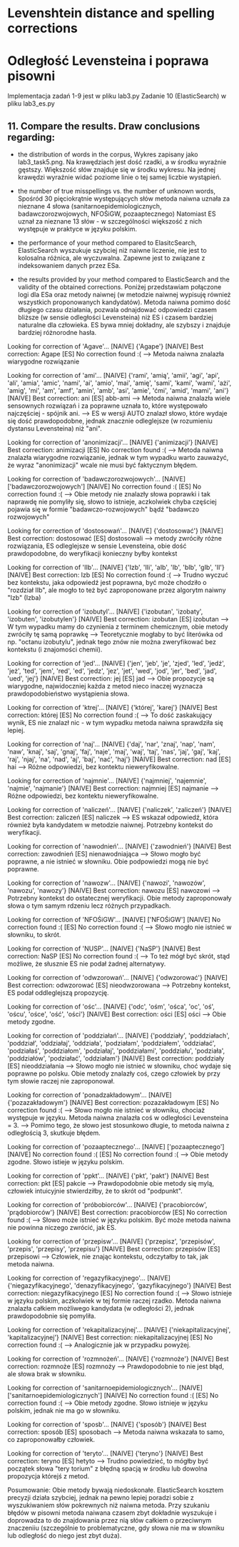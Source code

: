 # Levenshtein distance and spelling corrections
# Odległość Levensteina i poprawa pisowni

Implementacja zadań 1-9 jest w pliku lab3.py
Zadanie 10 (ElasticSearch) w pliku lab3_es.py

## 11. Compare the results. Draw conclusions regarding:
- the distribution of words in the corpus,
Wykres zapisany jako lab3_task5.png. 
Na krawędziach jest dość rzadki, a w środku wyraźnie gęstszy. Większość słów znajduje się w środku wykresu. 
Na jednej krawędzi wyraźnie widać poziome linie o tej samej liczbie wystąpień. 

- the number of true misspellings vs. the number of unknown words,
Spośród 30 pięciokrątnie występujących słów metoda naiwna uznała za nieznane 4 słowa (sanitarnoepidemiologicznych, badawczorozwojowych, NFOŚiGW, pozaaptecznego) 
Natomiast ES uznał za nieznane 13 słów - w szczególności większość z nich występuje w praktyce w języku polskim.

- the performance of your method compared to ElasitcSearch,
ElasticSearch wyszukuje szybciej niż naiwne liczenie, nie jest to kolosalna różnica, ale wyczuwalna. 
Zapewne jest to związane z indeksowaniem danych przez ESa.

- the results provided by your method compared to ElasticSearch and the validity of the obtained corrections.
Poniżej przedstawiam połączone logi dla ESa oraz metody naiwnej (w metodzie naiwnej wypisuję również wszystkich proponowanych kandydatów).
Metoda naiwna pomimo dość długiego czasu działania, pozwala odnajdować odpowiedzi czasem bliższe (w sensie odległości Levensteina) niż ES i czasem bardziej naturalne dla człowieka.
ES bywa mniej dokładny, ale szybszy i znajduje bardziej różnorodne hasła. 

Looking for correction of 'Agave'...
[NAIVE] {'Agape'}
[NAIVE] Best correction:  Agape
[ES] No correction found :( 
--> Metoda naiwna znalazła wiarygodne rozwiązanie

Looking for correction of 'ami'...
[NAIVE] {'rami', 'amią', 'amii', 'agi', 'api', 'ali', 'amia', 'amic', 'nami', 'ai', 'amio', 'mai', 'amię', 'sami', 'kami', 'wami', 'ażi', 'amig', 'mi', 'am', 'amf', 'amin', 'amb', 'asi', 'amie', 'ćmi', 'amid', 'mami', 'ani'}
[NAIVE] Best correction:  ani
[ES] abb-ami
--> Metoda naiwna znalazła wiele sensownych rozwiązań i za poprawne uznała to, które występowało najczęściej - spójnik ani.
--> ES w wersji AUTO znalazł słowo, które wydaje się dość prawdopodobne, jednak znacznie odleglejsze (w rozumieniu dystansu Levensteina) niż "ani".

Looking for correction of 'anonimizacji'...
[NAIVE] {'animizacji'}
[NAIVE] Best correction:  animizacji
[ES] No correction found :( 
--> Metoda naiwna znalazła wiarygodne rozwiązanie, jednak w tym wypadku warto zauważyć, że wyraz "anonimizacji" wcale nie musi być faktycznym błędem.

Looking for correction of 'badawczorozwojowych'...
[NAIVE] ['badawczorozwojowych']
[NAIVE] No correction found :( 
[ES] No correction found :( 
--> Obie metody nie znalazły słowa poprawki i tak naprawdę nie pomyliły się, słowo to istnieje, aczkolwiek chyba częściej pojawia się w formie "badawczo-rozwojowych" bądź "badawczo rozwojowych"

Looking for correction of 'dostosowań'...
[NAIVE] {'dostosować'}
[NAIVE] Best correction:  dostosować
[ES] dostosowali
--> metody zwróciły różne rozwiązania, ES odleglejsze w sensie Levensteina, obie dość prawdopodobne, do weryfikacji konieczny byłby kontekst

Looking for correction of 'IIb'...
[NAIVE] {'Izb', 'IIi', 'aIb', 'Ib', 'bIb', 'gIb', 'II'}
[NAIVE] Best correction:  Izb
[ES] No correction found :( 
--> Trudno wyczuć bez kontekstu, jaka odpowiedź jest poprawna, być może chodziło o "rozdział IIb", ale mogło to też być zaproponowane przez algorytm naiwny "Izb" (Izba)

Looking for correction of 'izobutyl'...
[NAIVE] {'izobutan', 'izobaty', 'izobuten', 'izobutylen'}
[NAIVE] Best correction:  izobutan
[ES] izobutan
--> W tym wypadku mamy do czynienia z terminem chemicznym, obie metody zwróciły tę samą poprawkę
--> Teoretycznie mogłaby to być literówka od np. "octanu izobutylu", jednak tego znów nie można zweryfikować bez kontekstu (i znajomości chemii).

Looking for correction of 'jed'...
[NAIVE] {'jen', 'jeb', 'je', 'zjed', 'led', 'jedź', 'jeż', 'ted', 'jem', 'red', 'ed', 'jedz', 'jez', 'jet', 'wed', 'jod', 'jer', 'bed', 'jad', 'ued', 'jej'}
[NAIVE] Best correction:  jej
[ES] jad
--> Obie propozycje są wiarygodne, najwidoczniej każda z metod nieco inaczej wyznacza prawdopodobieństwo wystąpienia słowa.


Looking for correction of 'ktrej'...
[NAIVE] {'której', 'karej'}
[NAIVE] Best correction:  której
[ES] No correction found :( 
--> To dość zaskakujący wynik, ES nie znalazł nic - w tym wypadku metoda naiwna sprawdziła się lepiej.

Looking for correction of 'naj'...
[NAIVE] {'daj', 'nar', 'znaj', 'nap', 'nam', 'naw', 'knaj', 'saj', 'gnaj', 'faj', 'naje', 'maj', 'waj', 'taj', 'nas', 'jaj', 'gaj', 'kaj', 'raj', 'njaj', 'na', 'nad', 'aj', 'baj', 'nać', 'haj'}
[NAIVE] Best correction:  nad
[ES] hai
--> Różne odpowiedzi, bez kontektu nieweryfikowalne. 

Looking for correction of 'najmnie'...
[NAIVE] {'najmniej', 'najemnie', 'najmie', 'najmanie'}
[NAIVE] Best correction:  najmniej
[ES] najmanie
--> Różne odpowiedzi, bez kontektu nieweryfikowalne. 

Looking for correction of 'naliczeń'...
[NAIVE] {'naliczek', 'zaliczeń'}
[NAIVE] Best correction:  zaliczeń
[ES] naliczek
--> ES wskazał odpowiedź, która również była kandydatem w metodzie naiwnej. Potrzebny kontekst do weryfikacji.

Looking for correction of 'nawodnień'...
[NAIVE] {'zawodnień'}
[NAIVE] Best correction:  zawodnień
[ES] nienawodniająca
--> Słowo mogło być poprawne, a nie istnieć w słowniku. Obie podpowiedzi mogą nie być poprawne. 

Looking for correction of 'nawozw'...
[NAIVE] {'nawozi', 'nawozów', 'nawozu', 'nawozy'}
[NAIVE] Best correction:  nawozu
[ES] nawozowi
--> Potrzebny kontekst do ostatecznej weryfikacji. Obie metody zaproponowały słowa o tym samym rdzeniu lecz różnych przypadkach. 

Looking for correction of 'NFOŚiGW'...
[NAIVE] ['NFOŚiGW']
[NAIVE] No correction found :( 
[ES] No correction found :( 
--> Słowo mogło nie istnieć w słowniku, to skrót.

Looking for correction of 'NUSP'...
[NAIVE] {'NaSP'}
[NAIVE] Best correction:  NaSP
[ES] No correction found :( 
--> To też mógł być skrót, stąd możliwe, że słusznie ES nie podał żadnej alternatywy. 

Looking for correction of 'odwzorowań'...
[NAIVE] {'odwzorować'}
[NAIVE] Best correction:  odwzorować
[ES] nieodwzorowana
--> Potrzebny kontekst, ES podał oddleglejszą propozycję. 

Looking for correction of 'ośc'...
[NAIVE] {'odc', 'ośm', 'ośca', 'oc', 'oś', 'oścu', 'ośce', 'ość', 'ości'}
[NAIVE] Best correction:  ości
[ES] ości
--> Obie metody zgodne.

Looking for correction of 'poddziałań'...
[NAIVE] {'poddziały', 'poddziałach', 'poddział', 'oddziałaj', 'oddziała', 'podziałam', 'poddziałem', 'oddziałać', 'podziałaś', 'poddziałom', 'podziałaj', 'poddziałami', 'poddziału', 'podziała', 'poddziałów', 'podziałać', 'oddziałam'}
[NAIVE] Best correction:  poddziały
[ES] nieoddziałania
--> Słowo mogło nie istnieć w słowniku, choć wydaje się poprawne po polsku. Obie metody znalazły coś, czego człowiek by przy tym słowie raczej nie zaproponował. 

Looking for correction of 'ponadzakładowym'...
[NAIVE] {'pozazakładowym'}
[NAIVE] Best correction:  pozazakładowym
[ES] No correction found :( 
--> Słowo mogło nie istnieć w słowniku, chociaż występuje w języku. Metoda naiwna znalazła coś w odległości Levensteina = 3.
--> Pomimo tego, że słowo jest stosunkowo długie, to metoda naiwna z odległością 3, skutkuje błędem. 

Looking for correction of 'pozaaptecznego'...
[NAIVE] ['pozaaptecznego']
[NAIVE] No correction found :( 
[ES] No correction found :( 
--> Obie metody zgodne. Słowo istieje w języku polskim. 

Looking for correction of 'ppkt'...
[NAIVE] {'pkt', 'pakt'}
[NAIVE] Best correction:  pkt
[ES] pakcie
--> Prawdopodobnie obie metody się mylą, człowiek intuicyjnie stwierdziłby, że to skrót od "podpunkt".

Looking for correction of 'próbobiorców'...
[NAIVE] {'pracobiorców', 'prądobiorców'}
[NAIVE] Best correction:  pracobiorców
[ES] No correction found :( 
--> Słowo może istnieć w języku polskim. Być  może metoda naiwna nie powinna niczego zwrócić, jak ES.

Looking for correction of 'przepisw'...
[NAIVE] {'przepisz', 'przepisów', 'przepis', 'przepisy', 'przepisu'}
[NAIVE] Best correction:  przepisów
[ES] przepisowi
--> Człowiek, nie znając kontekstu, odczytałby to tak, jak metoda naiwna. 

Looking for correction of 'regazyfikacyjnego'...
[NAIVE] {'niegazyfikacyjnego', 'denazyfikacyjnego', 'gazyfikacyjnego'}
[NAIVE] Best correction:  niegazyfikacyjnego
[ES] No correction found :( 
--> Słowo istnieje w języku polskim, aczkolwiek w tej formie raczej rzadko. Metoda naiwna znalazła całkiem możliwego kandydata (w odległości 2), jednak prawdopodobnie się pomyliła. 

Looking for correction of 'rekapitalizacyjnej'...
[NAIVE] {'niekapitalizacyjnej', 'kapitalizacyjnej'}
[NAIVE] Best correction:  niekapitalizacyjnej
[ES] No correction found :( 
--> Analogicznie jak w przypadku powyżej. 

Looking for correction of 'rozmnożeń'...
[NAIVE] {'rozmnoże'}
[NAIVE] Best correction:  rozmnoże
[ES] rozmnoży
--> Prawdopodobnie to nie jest błąd, ale słowa brak w słowniku. 

Looking for correction of 'sanitarnoepidemiologicznych'...
[NAIVE] ['sanitarnoepidemiologicznych']
[NAIVE] No correction found :( 
[ES] No correction found :( 
--> Obie metody zgodne. Słowo istnieje w języku polskim, jednak nie ma go w słowniku. 

Looking for correction of 'sposb'...
[NAIVE] {'sposób'}
[NAIVE] Best correction:  sposób
[ES] sposobach
--> Metoda naiwna wskazała to samo, co zaproponowałby człowiek.

Looking for correction of 'teryto'...
[NAIVE] {'teryno'}
[NAIVE] Best correction:  teryno
[ES] hetyto
--> Trudno powiedzieć, to mógłby być początek słowa "tery torium" z błędną spacją w środku lub dowolna propozycja którejś z metod. 


Posumowanie:
Obie metody bywają niedoskonałe. ElasticSearch kosztem precyzji działa szybciej, jednak na pewno lepiej poradzi sobie z wyszukiwaniem słów pokrewnych niż naiwna metoda.
Przy szukaniu błędów w pisowni metoda naiwana czasem zbyt dokładnie wyszukuje i doprowadza to do znajdowania przez nią słów całkiem o przeciwnym znaczeniiu (szczególnie to problematyczne, gdy słowa nie ma w słowniku lub odległość do niego jest zbyt duża).

